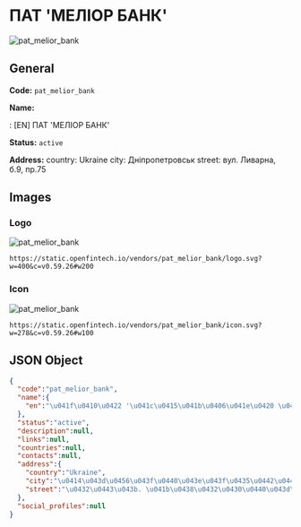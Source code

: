 
# ПАТ 'МЕЛІОР БАНК' 
![pat_melior_bank](https://static.openfintech.io/vendors/pat_melior_bank/logo.svg?w=400&c=v0.59.26#w200)  

## General 
 
**Code:** `pat_melior_bank` 
 
**Name:** 
 
:	[EN] ПАТ 'МЕЛІОР БАНК' 
 
**Status:** `active` 
 
**Address:** 
country: Ukraine 
city: Дніпропетровськ 
street: вул. Ливарна, б.9, пр.75 

## Images 

### Logo 
 
![pat_melior_bank](https://static.openfintech.io/vendors/pat_melior_bank/logo.svg?w=400&c=v0.59.26#w200)  

```
https://static.openfintech.io/vendors/pat_melior_bank/logo.svg?w=400&c=v0.59.26#w200
```  

### Icon 
 
![pat_melior_bank](https://static.openfintech.io/vendors/pat_melior_bank/icon.svg?w=278&c=v0.59.26#w100)  

```
https://static.openfintech.io/vendors/pat_melior_bank/icon.svg?w=278&c=v0.59.26#w100
```  

## JSON Object 

```json
{
  "code":"pat_melior_bank",
  "name":{
    "en":"\u041f\u0410\u0422 '\u041c\u0415\u041b\u0406\u041e\u0420 \u0411\u0410\u041d\u041a'"
  },
  "status":"active",
  "description":null,
  "links":null,
  "countries":null,
  "contacts":null,
  "address":{
    "country":"Ukraine",
    "city":"\u0414\u043d\u0456\u043f\u0440\u043e\u043f\u0435\u0442\u0440\u043e\u0432\u0441\u044c\u043a",
    "street":"\u0432\u0443\u043b. \u041b\u0438\u0432\u0430\u0440\u043d\u0430, \u0431.9, \u043f\u0440.75"
  },
  "social_profiles":null
}
```  
